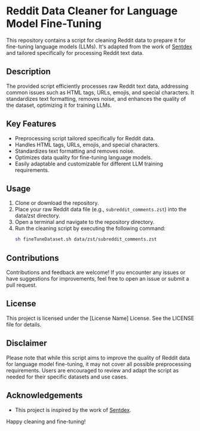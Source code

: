 # Reddit Data Cleaner for Language Model Fine-Tuning

This repository contains a script for cleaning Reddit data to prepare it for fine-tuning language models (LLMs). It's adapted from the work of [Sentdex](https://github.com/Sentdex/LLM-Finetuning) and tailored specifically for processing Reddit text data.

## Description

The provided script efficiently processes raw Reddit text data, addressing common issues such as HTML tags, URLs, emojis, and special characters. It standardizes text formatting, removes noise, and enhances the quality of the dataset, optimizing it for training LLMs.

## Key Features

- Preprocessing script tailored specifically for Reddit data.
- Handles HTML tags, URLs, emojis, and special characters.
- Standardizes text formatting and removes noise.
- Optimizes data quality for fine-tuning language models.
- Easily adaptable and customizable for different LLM training requirements.

## Usage

1. Clone or download the repository.
2. Place your raw Reddit data file (e.g., `subreddit_comments.zst`) into the data/zst directory.
3. Open a terminal and navigate to the repository directory.
4. Run the cleaning script by executing the following command:
    ```bash
    sh fineTuneDataset.sh data/zst/subreddit_comments.zst
    ```
## Contributions

Contributions and feedback are welcome! If you encounter any issues or have suggestions for improvements, feel free to open an issue or submit a pull request.

## License

This project is licensed under the [License Name] License. See the LICENSE file for details.

## Disclaimer

Please note that while this script aims to improve the quality of Reddit data for language model fine-tuning, it may not cover all possible preprocessing requirements. Users are encouraged to review and adapt the script as needed for their specific datasets and use cases.

## Acknowledgements

- This project is inspired by the work of [Sentdex](https://github.com/Sentdex/LLM-Finetuning).

Happy cleaning and fine-tuning!
